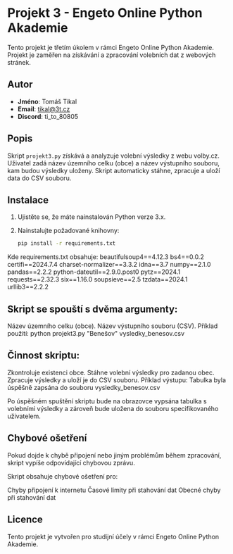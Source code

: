 # Projekt 3 - Engeto Online Python Akademie

Tento projekt je třetím úkolem v rámci Engeto Online Python Akademie. Projekt je zaměřen na získávání a zpracování volebních dat z webových stránek.

## Autor

- **Jméno**: Tomáš Tikal
- **Email**: tikal@3t.cz
- **Discord**: ti_to_80805

## Popis

Skript `projekt3.py` získává a analyzuje volební výsledky z webu volby.cz. Uživatel zadá název územního celku (obce) a název výstupního souboru, kam budou výsledky uloženy. Skript automaticky stáhne, zpracuje a uloží data do CSV souboru.

## Instalace

1. Ujistěte se, že máte nainstalován Python verze 3.x.
2. Nainstalujte požadované knihovny:

   ```bash
   pip install -r requirements.txt

Kde requirements.txt obsahuje:
beautifulsoup4==4.12.3
bs4==0.0.2
certifi==2024.7.4
charset-normalizer==3.3.2
idna==3.7
numpy==2.1.0
pandas==2.2.2
python-dateutil==2.9.0.post0
pytz==2024.1
requests==2.32.3
six==1.16.0
soupsieve==2.5
tzdata==2024.1
urllib3==2.2.2


## Skript se spouští s dvěma argumenty:

Název územního celku (obce).
Název výstupního souboru (CSV).
Příklad použití:
python projekt3.py "Benešov" vysledky_benesov.csv


## Činnost skriptu:

Zkontroluje existenci obce.
Stáhne volební výsledky pro zadanou obec.
Zpracuje výsledky a uloží je do CSV souboru.
Příklad výstupu:
Tabulka byla úspěšně zapsána do souboru vysledky_benesov.csv

Po úspěšném spuštění skriptu bude na obrazovce vypsána tabulka s volebními výsledky a zároveň bude uložena do souboru specifikovaného uživatelem.

## Chybové ošetření

Pokud dojde k chybě připojení nebo jiným problémům během zpracování, skript vypíše odpovídající chybovou zprávu.

Skript obsahuje chybové ošetření pro:

Chyby připojení k internetu
Časové limity při stahování dat
Obecné chyby při stahování dat

## Licence

Tento projekt je vytvořen pro studijní účely v rámci Engeto Online Python Akademie.




